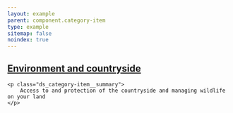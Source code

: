 ```yaml
---
layout: example
parent: component.category-item
type: example
sitemap: false
noindex: true
---
```


<article class="ds_category-item">
    <h2 class="ds_category-item__title">
        <a href="#" class="ds_category-item__link">Environment and countryside</a>
    </h2>

    <p class="ds_category-item__summary">
        Access to and protection of the countryside and managing wildlife on your land
    </p>
</article>
